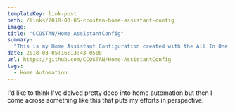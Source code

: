```yaml
---
templateKey: link-post
path: /links/2018-03-05-ccostan-home-assistant-config
image:
title: "CCOSTAN/Home-AssistantConfig"
summary:
  "This is my Home Assistant Configuration created with the All In One installer expanded to 16GB. I update it pretty regularly. Home Assistant runs on my Raspberry Pi 3 with Aeon Labs Z Wave Stick (GEN 5). I've also added a 433Mhz Transmitter and receiver. The main SD Card was upgraded to 16GB."
date: 2018-03-05T16:13:43-0500
url: https://github.com/CCOSTAN/Home-AssistantConfig
tags:
  - Home Automation
---
```

I'd like to think I've delved pretty deep into home automation but then I come across something like this that puts my efforts in perspective.
